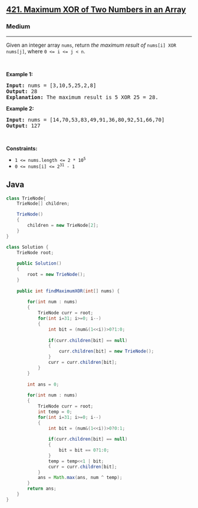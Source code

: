 <h2><a href="https://leetcode.com/problems/maximum-xor-of-two-numbers-in-an-array/">421. Maximum XOR of Two Numbers in an Array</a></h2><h3>Medium</h3><hr><div><p>Given an integer array <code>nums</code>, return <em>the maximum result of </em><code>nums[i] XOR nums[j]</code>, where <code>0 &lt;= i &lt;= j &lt; n</code>.</p>

<p>&nbsp;</p>
<p><strong class="example">Example 1:</strong></p>

<pre><strong>Input:</strong> nums = [3,10,5,25,2,8]
<strong>Output:</strong> 28
<strong>Explanation:</strong> The maximum result is 5 XOR 25 = 28.
</pre>

<p><strong class="example">Example 2:</strong></p>

<pre><strong>Input:</strong> nums = [14,70,53,83,49,91,36,80,92,51,66,70]
<strong>Output:</strong> 127
</pre>

<p>&nbsp;</p>
<p><strong>Constraints:</strong></p>

<ul>
	<li><code>1 &lt;= nums.length &lt;= 2 * 10<sup>5</sup></code></li>
	<li><code>0 &lt;= nums[i] &lt;= 2<sup>31</sup> - 1</code></li>
</ul>
</div>

## Java
```java
class TrieNode{
    TrieNode[] children;

    TrieNode()
    {
        children = new TrieNode[2];
    }
}

class Solution {
    TrieNode root;
    
    public Solution() 
    {
        root = new TrieNode();
    }
    
    public int findMaximumXOR(int[] nums) {
        
        for(int num : nums)
        {
            TrieNode curr = root;
            for(int i=31; i>=0; i--)
            {
                int bit = (num&(1<<i))>0?1:0;
                
                if(curr.children[bit] == null)
                {
                    curr.children[bit] = new TrieNode();
                }
                curr = curr.children[bit];
            }
        }
        
        int ans = 0;
        
        for(int num : nums)
        {
            TrieNode curr = root;
            int temp = 0;
            for(int i=31; i>=0; i--)
            {
                int bit = (num&(1<<i))>0?0:1;
                
                if(curr.children[bit] == null)
                {
                    bit = bit == 0?1:0;
                }
                temp = temp<<1 | bit;
                curr = curr.children[bit];
            }
            ans = Math.max(ans, num ^ temp);
        }
        return ans;
    }
}
```
